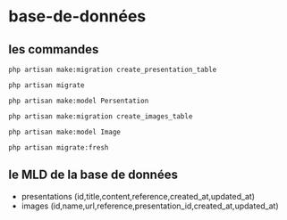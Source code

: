 # base-de-données 
## les commandes

```
php artisan make:migration create_presentation_table
```

```
php artisan migrate

```

```
php artisan make:model Persentation
```

```
php artisan make:migration create_images_table
```

```
php artisan make:model Image
```


```
php artisan migrate:fresh

```

## le MLD de la base de données

- presentations (id,title,content,reference,created_at,updated_at)
- images (id,name,url,reference,presentation_id,created_at,updated_at)

